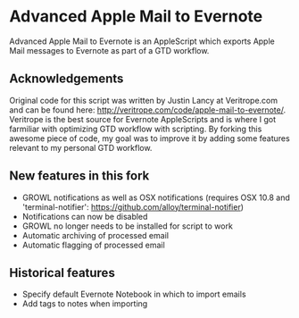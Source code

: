 Advanced Apple Mail to Evernote
===============================

Advanced Apple Mail to Evernote is an AppleScript which exports Apple Mail messages to Evernote as part of a GTD workflow. 

Acknowledgements
----------------
Original code for this script was written by Justin Lancy at Veritrope.com and can be found here: http://veritrope.com/code/apple-mail-to-evernote/. Veritrope is the best source for Evernote AppleScripts and is where I got farmiliar with optimizing GTD workflow with scripting. By forking this awesome piece of code, my goal was to improve it by adding some features relevant to my personal GTD workflow.


New features in this fork
-------------------------

- GROWL notifications as well as OSX notifications (requires OSX 10.8 and 'terminal-notifier': 
 https://github.com/alloy/terminal-notifier)
- Notifications can now be disabled
- GROWL no longer needs to be installed for script to work
- Automatic archiving of processed email
- Automatic flagging of processed email


Historical features
-------------------
- Specify default Evernote Notebook in which to import emails
- Add tags to notes when importing

